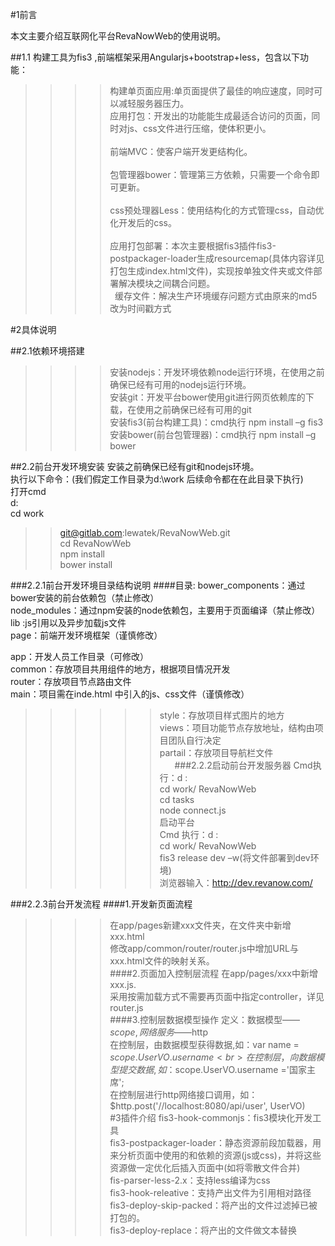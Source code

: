 #1前言

本文主要介绍互联网化平台RevaNowWeb的使用说明。

##1.1 构建工具为fis3 ,前端框架采用Angularjs+bootstrap+less，包含以下功能：
>>>>构建单页面应用:单页面提供了最佳的响应速度，同时可以减轻服务器压力。<br> 
>>>>应用打包：开发出的功能能生成最适合访问的页面，同时对js、css文件进行压缩，使体积更小。<br>  
>>>>前端MVC：使客户端开发更结构化。<br>  
>>>>包管理器bower：管理第三方依赖，只需要一个命令即可更新。<br>  
>>>>css预处理器Less：使用结构化的方式管理css，自动优化开发后的css。<br>  
>>>>应用打包部署：本次主要根据fis3插件fis3-postpackager-loader生成resourcemap(具体内容详见打包生成index.html文件)，实现按单独文件夹或文件部署解决模块之间耦合问题。<br>  
>>>>缓存文件：解决生产环境缓存问题方式由原来的md5改为时间戳方式<br>  

#2具体说明

##2.1依赖环境搭建
>>>>安装nodejs：开发环境依赖node运行环境，在使用之前确保已经有可用的nodejs运行环境。<br> 
>>>>安装git：开发平台bower使用git进行网页依赖库的下载，在使用之前确保已经有可用的git<br> 
>>>>安装fis3(前台构建工具)：cmd执行 npm install –g fis3<br> 
>>>>安装bower(前台包管理器)：cmd执行 npm install –g bower<br> 

##2.2前台开发环境安装
安装之前确保已经有git和nodejs环境。<br> 
执行以下命令：(我们假定工作目录为d:\work 后续命令都在在此目录下执行)<br> 
打开cmd<br> 
d:<br> 
cd work<br> 
>>git@gitlab.com:lewatek/RevaNowWeb.git<br> 
>>cd RevaNowWeb<br> 
>>npm install<br> 
>>bower install<br> 

###2.2.1前台开发环境目录结构说明
####目录:
bower_components：通过bower安装的前台依赖包（禁止修改）<br> 
node_modules：通过npm安装的node依赖包，主要用于页面编译（禁止修改）<br> 
lib :js引用以及异步加载js文件<br> 
page：前端开发环境框架（谨慎修改）<br>  

app：开发人员工作目录（可修改）<br> 
common：存放项目共用组件的地方，根据项目情况开发<br> 
router：存放项目节点路由文件<br> 
main：项目需在inde.html 中引入的js、css文件（谨慎修改）<br> 
>>>>>>style：存放项目样式图片的地方<br> 
>>>>>>views：项目功能节点存放地址，结构由项目团队自行决定<br> 
>>>>>>partail：存放项目导航栏文件<br> 
       
###2.2.2启动前台开发服务器
Cmd执行：d :<br> 
>>>>>>cd work/ RevaNowWeb<br> 
>>>>>>cd tasks<br> 
>>>>>>node connect.js<br> 
启动平台<br> 
Cmd 执行：d :<br> 
>>>>>>cd work/ RevaNowWeb<br> 
>>>>>>fis3 release dev –w(将文件部署到dev环境)<br> 
浏览器输入：http://dev.revanow.com/<br> 

###2.2.3前台开发流程
####1.开发新页面流程
>>>>在app/pages新建xxx文件夹，在文件夹中新增xxx.html<br> 
>>>>修改app/common/router/router.js中增加URL与xxx.html文件的映射关系。<br> 
####2.页面加入控制层流程
>>>>在app/pages/xxx中新增xxx.js.<br> 
>>>>采用按需加载方式不需要再页面中指定controller，详见router.js<br> 
####3.控制层数据模型操作
定义：数据模型——$scope,网络服务——$http<br> 
>>>>在控制层，由数据模型获得数据,如：var name = $scope.UserVO.username<br> 
>>>>在控制层，向数据模型提交数据,如：$scope.UserVO.username ='国家主席';<br> 
>>>>在控制层进行http网络接口调用，如：$http.post('//localhost:8080/api/user', UserVO)<br> 
#3插件介绍
 fis3-hook-commonjs：fis3模块化开发工具<br> 
 fis3-postpackager-loader：静态资源前段加载器，用来分析页面中使用的和依赖的资源(js或css)，并将这些资源做一定优化后插入页面中(如将零散文件合并)<br> 
 fis-parser-less-2.x：支持less编译为css<br> 
 fis3-hook-releative：支持产出文件为引用相对路径 <br> 
 fis3-deploy-skip-packed：将产出的文件过滤掉已被打包的。<br> 
 fis3-deploy-replace：将产出的文件做文本替换<br> 

